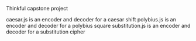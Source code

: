 Thinkful capstone project

caesar.js is an encoder and decoder for a caesar shift
polybius.js is an encoder and decoder for a polybius square
substitution.js is an encoder and decoder for a substitution cipher